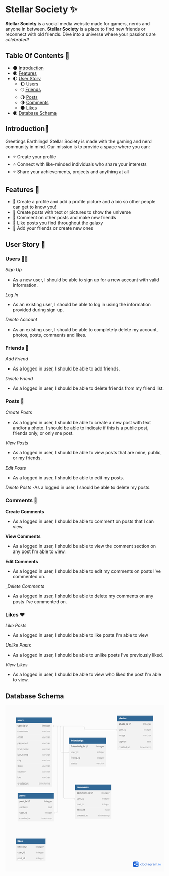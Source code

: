 # Stellar Society :sparkles:
__Stellar Society__ is a social media website made for gamers, nerds and anyone in between. __Stellar Society__ is a place to find new friends or reconnect with old friends. Dive into a universe where your passions are _celebrated!_

## Table Of Contents 📔
- 🌑 [Introduction](#introduction)
- 🌒 [Features](#features-)
- 🌓 [User Story](#user-story-)
  - 🌔 [Users](#users-)
  - 🌕 [Friends](#friends-)
  - 🌖 [Posts](#posts-)
  - 🌗 [Comments](#comments-)
  - 🌑 [Likes](#likes-%EF%B8%8F)
- 🌒 [Database Schema](#database-schema)

## Introduction👾 
Greetings Earthlings! Stellar Society is made with the gaming and nerd community in mind. Our mission is to provide a space where you can:
 - :star: Create your profile
 - :star: Connect with like-minded individuals who share your interests
 - :star: Share your achievements, projects and anything at all

## Features 🚀 
 - :star2: Create a profile and add a profile picture and a bio so other people can get to know you!
 - :star2: Create posts with text or pictures to show the universe
 - :star2: Comment on other posts and make new friends
 - :star2: Like posts you find throughout the galaxy 
 - :star2: Add your friends or create new ones

## User Story 📖
### Users 🧑‍🚀
 _Sign Up_
 - As a new user, I should be able to sign up for a new account with valid information.
 
 _Log In_
 - As an existing user, I should be able to log in using the information provided during sign up.
 
 _Delete Account_
 - As an existing user, I should be able to completely delete my account, photos, posts, comments and likes.

### Friends 🌌
_Add Friend_
- As a logged in user, I should be able to add friends.

_Delete Friend_
- As a logged in user, I should be able to delete friends from my friend list.

### Posts 📢
 _Create Posts_
 - As a logged in user, I should be able to create a new post with text and/or a photo. I should be able to indicate if this is a public post, friends only, or only me post.
 
 _View Posts_
 - As a logged in user, I should be able to view posts that are mine, public, or my friends.
 
 _Edit Posts_
 - As a logged in user, I should be able to edit my posts.
 
 _Delete Posts_
 -As a logged in user, I should be able to delete my posts.

### Comments 📝
__Create Comments__
- As a logged in user, I should be able to comment on posts that I can view.

__View Comments__
- As a logged in user, I should be able to view the comment section on any post I'm able to view.

__Edit Comments__
- As a logged in user, I should be able to edit my comments on posts I've commented on.

__Delete Comments_
- As a logged in user, I should be able to delete my comments on any posts I've commented on.

### Likes ❤️
_Like Posts_
- As a logged in user, I should be able to like posts I'm able to view

_Unlike Posts_
- As a logged in user, I should be able to unlike posts I've previously liked.

_View Likes_
- As a logged in user, I should be able to view who liked the post I'm able to view.

## Database Schema
![database_schema](https://github.com/eanorman/stellar-society/blob/main/docs/StellarSociety.png?raw=true)
